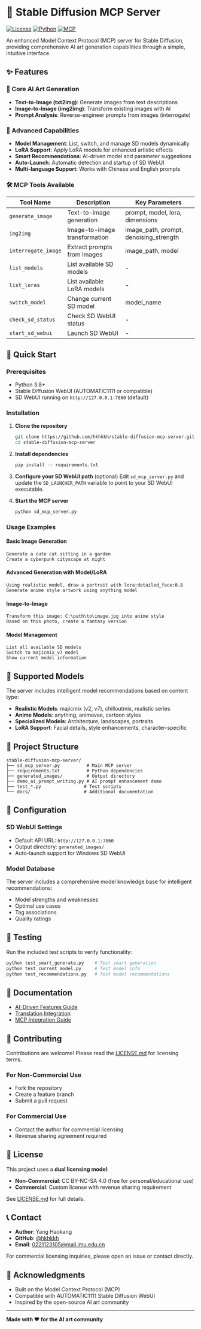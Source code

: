# 🎨 Stable Diffusion MCP Server

[![License](https://img.shields.io/badge/License-Dual-blue.svg)](LICENSE.md)
[![Python](https://img.shields.io/badge/Python-3.8+-green.svg)](https://python.org)
[![MCP](https://img.shields.io/badge/MCP-Compatible-orange.svg)](https://github.com/modelcontextprotocol)

An enhanced Model Context Protocol (MCP) server for Stable Diffusion, providing comprehensive AI art generation capabilities through a simple, intuitive interface.

## ✨ Features

### 🎯 Core AI Art Generation
- **Text-to-Image (txt2img)**: Generate images from text descriptions
- **Image-to-Image (img2img)**: Transform existing images with AI
- **Prompt Analysis**: Reverse-engineer prompts from images (interrogate)

### 🔧 Advanced Capabilities
- **Model Management**: List, switch, and manage SD models dynamically
- **LoRA Support**: Apply LoRA models for enhanced artistic effects
- **Smart Recommendations**: AI-driven model and parameter suggestions
- **Auto-Launch**: Automatic detection and startup of SD WebUI
- **Multi-language Support**: Works with Chinese and English prompts

### 🛠️ MCP Tools Available

| Tool Name | Description | Key Parameters |
|-----------|-------------|----------------|
| `generate_image` | Text-to-image generation | prompt, model, lora, dimensions |
| `img2img` | Image-to-image transformation | image_path, prompt, denoising_strength |
| `interrogate_image` | Extract prompts from images | image_path, model |
| `list_models` | List available SD models | - |
| `list_loras` | List available LoRA models | - |
| `switch_model` | Change current SD model | model_name |
| `check_sd_status` | Check SD WebUI status | - |
| `start_sd_webui` | Launch SD WebUI | - |

## 🚀 Quick Start

### Prerequisites
- Python 3.8+
- Stable Diffusion WebUI (AUTOMATIC1111 or compatible)
- SD WebUI running on `http://127.0.0.1:7860` (default)

### Installation

1. **Clone the repository**
   ```bash
   git clone https://github.com/hkhkkh/stable-diffusion-mcp-server.git
   cd stable-diffusion-mcp-server
   ```

2. **Install dependencies**
   ```bash
   pip install -r requirements.txt
   ```

3. **Configure your SD WebUI path** (optional)
   Edit `sd_mcp_server.py` and update the `SD_LAUNCHER_PATH` variable to point to your SD WebUI executable.

4. **Start the MCP server**
   ```bash
   python sd_mcp_server.py
   ```

### Usage Examples

#### Basic Image Generation
```
Generate a cute cat sitting in a garden
Create a cyberpunk cityscape at night
```

#### Advanced Generation with Model/LoRA
```
Using realistic model, draw a portrait with lora:detailed_face:0.8
Generate anime style artwork using anything model
```

#### Image-to-Image
```
Transform this image: C:\path\to\image.jpg into anime style
Based on this photo, create a fantasy version
```

#### Model Management
```
List all available SD models
Switch to majicmix_v7 model
Show current model information
```

## 🎨 Supported Models

The server includes intelligent model recommendations based on content type:

- **Realistic Models**: majicmix (v2, v7), chilloutmix, realistic series
- **Anime Models**: anything, animevae, cartoon styles
- **Specialized Models**: Architecture, landscapes, portraits
- **LoRA Support**: Facial details, style enhancements, character-specific

## 📁 Project Structure

```
stable-diffusion-mcp-server/
├── sd_mcp_server.py          # Main MCP server
├── requirements.txt          # Python dependencies
├── generated_images/         # Output directory
├── demo_ai_prompt_writing.py # AI prompt enhancement demo
├── test_*.py                # Test scripts
└── docs/                    # Additional documentation
```

## 🔧 Configuration

### SD WebUI Settings
- Default API URL: `http://127.0.0.1:7860`
- Output directory: `generated_images/`
- Auto-launch support for Windows SD WebUI

### Model Database
The server includes a comprehensive model knowledge base for intelligent recommendations:
- Model strengths and weaknesses
- Optimal use cases
- Tag associations
- Quality ratings

## 🧪 Testing

Run the included test scripts to verify functionality:

```bash
python test_smart_generate.py    # Test smart generation
python test_current_model.py     # Test model info
python test_recommendations.py   # Test model recommendations
```

## 📖 Documentation

- [AI-Driven Features Guide](AI_DRIVEN_README.md)
- [Translation Integration](TRANSLATION_FIX_SUMMARY.md)
- [MCP Integration Guide](SD_MCP_GUIDE.md)

## 🤝 Contributing

Contributions are welcome! Please read the [LICENSE.md](LICENSE.md) for licensing terms.

### For Non-Commercial Use
- Fork the repository
- Create a feature branch
- Submit a pull request

### For Commercial Use
- Contact the author for commercial licensing
- Revenue sharing agreement required

## 📄 License

This project uses a **dual licensing model**:

- **Non-Commercial**: CC BY-NC-SA 4.0 (free for personal/educational use)
- **Commercial**: Custom license with revenue sharing requirement

See [LICENSE.md](LICENSE.md) for full details.

## 📞 Contact

- **Author**: Yang Haokang
- **GitHub**: [@hkhkkh](https://github.com/hkhkkh)
- **Email**: 0221123105@mail.imu.edu.cn

For commercial licensing inquiries, please open an issue or contact directly.

## 🌟 Acknowledgments

- Built on the Model Context Protocol (MCP)
- Compatible with AUTOMATIC1111 Stable Diffusion WebUI
- Inspired by the open-source AI art community

---

**Made with ❤️ for the AI art community**